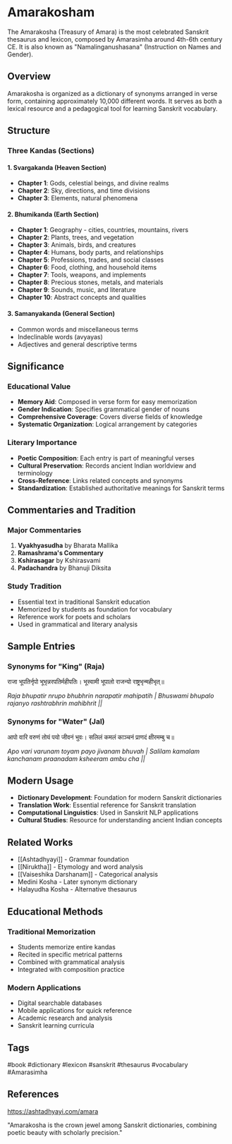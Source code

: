 # Amarakosham

The Amarakosha (Treasury of Amara) is the most celebrated Sanskrit thesaurus and lexicon, composed by Amarasimha around 4th-6th century CE. It is also known as "Namalinganushasana" (Instruction on Names and Gender).

## Overview

Amarakosha is organized as a dictionary of synonyms arranged in verse form, containing approximately 10,000 different words. It serves as both a lexical resource and a pedagogical tool for learning Sanskrit vocabulary.

## Structure

### Three Kandas (Sections)

#### 1. Svargakanda (Heaven Section)
- **Chapter 1**: Gods, celestial beings, and divine realms
- **Chapter 2**: Sky, directions, and time divisions
- **Chapter 3**: Elements, natural phenomena

#### 2. Bhumikanda (Earth Section)
- **Chapter 1**: Geography - cities, countries, mountains, rivers
- **Chapter 2**: Plants, trees, and vegetation
- **Chapter 3**: Animals, birds, and creatures
- **Chapter 4**: Humans, body parts, and relationships
- **Chapter 5**: Professions, trades, and social classes
- **Chapter 6**: Food, clothing, and household items
- **Chapter 7**: Tools, weapons, and implements
- **Chapter 8**: Precious stones, metals, and materials
- **Chapter 9**: Sounds, music, and literature
- **Chapter 10**: Abstract concepts and qualities

#### 3. Samanyakanda (General Section)
- Common words and miscellaneous terms
- Indeclinable words (avyayas)
- Adjectives and general descriptive terms

## Significance

### Educational Value
- **Memory Aid**: Composed in verse form for easy memorization
- **Gender Indication**: Specifies grammatical gender of nouns
- **Comprehensive Coverage**: Covers diverse fields of knowledge
- **Systematic Organization**: Logical arrangement by categories

### Literary Importance
- **Poetic Composition**: Each entry is part of meaningful verses
- **Cultural Preservation**: Records ancient Indian worldview and terminology
- **Cross-Reference**: Links related concepts and synonyms
- **Standardization**: Established authoritative meanings for Sanskrit terms

## Commentaries and Tradition

### Major Commentaries
1. **Vyakhyasudha** by Bharata Mallika
2. **Ramashrama's Commentary**
3. **Kshirasagar** by Kshirasvami
4. **Padachandra** by Bhanuji Diksita

### Study Tradition
- Essential text in traditional Sanskrit education
- Memorized by students as foundation for vocabulary
- Reference work for poets and scholars
- Used in grammatical and literary analysis

## Sample Entries

### Synonyms for "King" (Raja)
राजा भूपतिर्नृपो भूभृन्नरपतिर्महीपतिः।
भूस्वामी भूपालो राजन्यो राष्ट्रभृन्महीभृत्॥

*Raja bhupatir nrupo bhubhrin narapatir mahipatih |
Bhuswami bhupalo rajanyo rashtrabhrin mahibhrit ||*

### Synonyms for "Water" (Jal)
आपो वारि वरुणं तोयं पयो जीवनं भुवः।
सलिलं कमलं काञ्चनं प्राणदं क्षीरमम्बु च॥

*Apo vari varunam toyam payo jivanam bhuvah |
Salilam kamalam kanchanam praanadam ksheeram ambu cha ||*

## Modern Usage

- **Dictionary Development**: Foundation for modern Sanskrit dictionaries
- **Translation Work**: Essential reference for Sanskrit translation
- **Computational Linguistics**: Used in Sanskrit NLP applications
- **Cultural Studies**: Resource for understanding ancient Indian concepts

## Related Works

- [[Ashtadhyayi]] - Grammar foundation
- [[Niruktha]] - Etymology and word analysis
- [[Vaiseshika Darshanam]] - Categorical analysis
- Medini Kosha - Later synonym dictionary
- Halayudha Kosha - Alternative thesaurus

## Educational Methods

### Traditional Memorization
- Students memorize entire kandas
- Recited in specific metrical patterns
- Combined with grammatical analysis
- Integrated with composition practice

### Modern Applications
- Digital searchable databases
- Mobile applications for quick reference
- Academic research and analysis
- Sanskrit learning curricula

## Tags

#book #dictionary #lexicon #sanskrit #thesaurus #vocabulary #Amarasimha

## References

https://ashtadhyayi.com/amara

"Amarakosha is the crown jewel among Sanskrit dictionaries, combining poetic beauty with scholarly precision."
